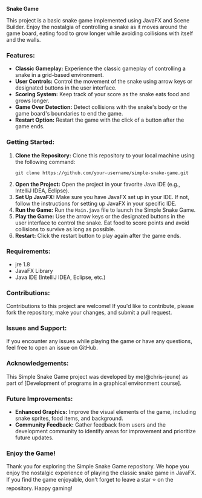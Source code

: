 **Snake Game**

This project is a basic snake game implemented using JavaFX and Scene Builder. Enjoy the nostalgia of controlling a snake as it moves around the game board, eating food to grow longer while avoiding collisions with itself and the walls.

### Features:
- **Classic Gameplay:** Experience the classic gameplay of controlling a snake in a grid-based environment.
- **User Controls:** Control the movement of the snake using arrow keys or designated buttons in the user interface.
- **Scoring System:** Keep track of your score as the snake eats food and grows longer.
- **Game Over Detection:** Detect collisions with the snake's body or the game board's boundaries to end the game.
- **Restart Option:** Restart the game with the click of a button after the game ends.

### Getting Started:
1. **Clone the Repository:** Clone this repository to your local machine using the following command:
   ```
   git clone https://github.com/your-username/simple-snake-game.git
   ```
2. **Open the Project:** Open the project in your favorite Java IDE (e.g., IntelliJ IDEA, Eclipse).
3. **Set Up JavaFX:** Make sure you have JavaFX set up in your IDE. If not, follow the instructions for setting up JavaFX in your specific IDE.
4. **Run the Game:** Run the `Main.java` file to launch the Simple Snake Game.
5. **Play the Game:** Use the arrow keys or the designated buttons in the user interface to control the snake. Eat food to score points and avoid collisions to survive as long as possible.
6. **Restart:** Click the restart button to play again after the game ends.

### Requirements:
- jre 1.8
- JavaFX Library
- Java IDE (IntelliJ IDEA, Eclipse, etc.)

### Contributions:
Contributions to this project are welcome! If you'd like to contribute, please fork the repository, make your changes, and submit a pull request.

### Issues and Support:
If you encounter any issues while playing the game or have any questions, feel free to open an issue on GitHub.

### Acknowledgements:
This Simple Snake Game project was developed by me(@chris-jeune) as part of [Development of programs in a graphical environment course].

### Future Improvements:
- **Enhanced Graphics:** Improve the visual elements of the game, including snake sprites, food items, and background.
- **Community Feedback:** Gather feedback from users and the development community to identify areas for improvement and prioritize future updates.

### Enjoy the Game!
Thank you for exploring the Simple Snake Game repository. We hope you enjoy the nostalgic experience of playing the classic snake game in JavaFX. If you find the game enjoyable, don't forget to leave a star ⭐️ on the repository. Happy gaming!
